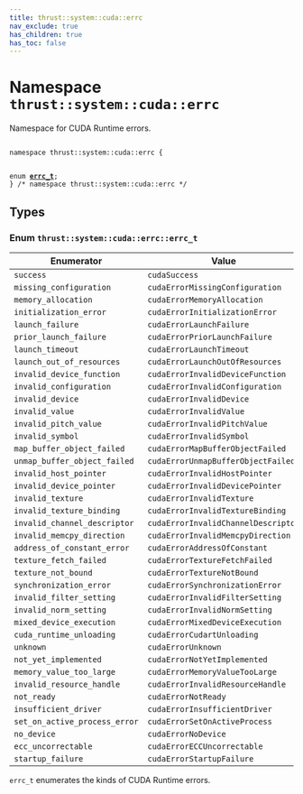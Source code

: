 ```yaml
---
title: thrust::system::cuda::errc
nav_exclude: true
has_children: true
has_toc: false
---
```


# Namespace `thrust::system::cuda::errc`

Namespace for CUDA Runtime errors. 

<code class="doxybook">
<span>namespace thrust::system::cuda::errc {</span>
<br>
<span>enum <b><a href="{{ site.baseurl }}/api/namespaces/namespacethrust_1_1system_1_1cuda_1_1errc.html#enum-errc-t">errc&#95;t</a></b>;</span>
<span>} /* namespace thrust::system::cuda::errc */</span>
</code>

## Types

<h3 id="enum-errc-t">
Enum <code>thrust::system::cuda::errc::errc&#95;t</code>
</h3>

| Enumerator | Value | Description |
|------------|-------|-------------|
| `success` | `cudaSuccess` |  |
| `missing_configuration` | `cudaErrorMissingConfiguration` |  |
| `memory_allocation` | `cudaErrorMemoryAllocation` |  |
| `initialization_error` | `cudaErrorInitializationError` |  |
| `launch_failure` | `cudaErrorLaunchFailure` |  |
| `prior_launch_failure` | `cudaErrorPriorLaunchFailure` |  |
| `launch_timeout` | `cudaErrorLaunchTimeout` |  |
| `launch_out_of_resources` | `cudaErrorLaunchOutOfResources` |  |
| `invalid_device_function` | `cudaErrorInvalidDeviceFunction` |  |
| `invalid_configuration` | `cudaErrorInvalidConfiguration` |  |
| `invalid_device` | `cudaErrorInvalidDevice` |  |
| `invalid_value` | `cudaErrorInvalidValue` |  |
| `invalid_pitch_value` | `cudaErrorInvalidPitchValue` |  |
| `invalid_symbol` | `cudaErrorInvalidSymbol` |  |
| `map_buffer_object_failed` | `cudaErrorMapBufferObjectFailed` |  |
| `unmap_buffer_object_failed` | `cudaErrorUnmapBufferObjectFailed` |  |
| `invalid_host_pointer` | `cudaErrorInvalidHostPointer` |  |
| `invalid_device_pointer` | `cudaErrorInvalidDevicePointer` |  |
| `invalid_texture` | `cudaErrorInvalidTexture` |  |
| `invalid_texture_binding` | `cudaErrorInvalidTextureBinding` |  |
| `invalid_channel_descriptor` | `cudaErrorInvalidChannelDescriptor` |  |
| `invalid_memcpy_direction` | `cudaErrorInvalidMemcpyDirection` |  |
| `address_of_constant_error` | `cudaErrorAddressOfConstant` |  |
| `texture_fetch_failed` | `cudaErrorTextureFetchFailed` |  |
| `texture_not_bound` | `cudaErrorTextureNotBound` |  |
| `synchronization_error` | `cudaErrorSynchronizationError` |  |
| `invalid_filter_setting` | `cudaErrorInvalidFilterSetting` |  |
| `invalid_norm_setting` | `cudaErrorInvalidNormSetting` |  |
| `mixed_device_execution` | `cudaErrorMixedDeviceExecution` |  |
| `cuda_runtime_unloading` | `cudaErrorCudartUnloading` |  |
| `unknown` | `cudaErrorUnknown` |  |
| `not_yet_implemented` | `cudaErrorNotYetImplemented` |  |
| `memory_value_too_large` | `cudaErrorMemoryValueTooLarge` |  |
| `invalid_resource_handle` | `cudaErrorInvalidResourceHandle` |  |
| `not_ready` | `cudaErrorNotReady` |  |
| `insufficient_driver` | `cudaErrorInsufficientDriver` |  |
| `set_on_active_process_error` | `cudaErrorSetOnActiveProcess` |  |
| `no_device` | `cudaErrorNoDevice` |  |
| `ecc_uncorrectable` | `cudaErrorECCUncorrectable` |  |
| `startup_failure` | `cudaErrorStartupFailure` |  |

<code>errc&#95;t</code> enumerates the kinds of CUDA Runtime errors. 


